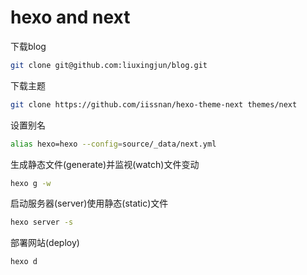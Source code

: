 # hexo and next

下载blog
```bash
git clone git@github.com:liuxingjun/blog.git
```

下载主题

```bash
git clone https://github.com/iissnan/hexo-theme-next themes/next
```


设置别名
```bash
alias hexo=hexo --config=source/_data/next.yml
```

生成静态文件(generate)并监视(watch)文件变动
```bash
hexo g -w 
```

启动服务器(server)使用静态(static)文件
```bash
hexo server -s 
```

部署网站(deploy)
```bash
hexo d 
```